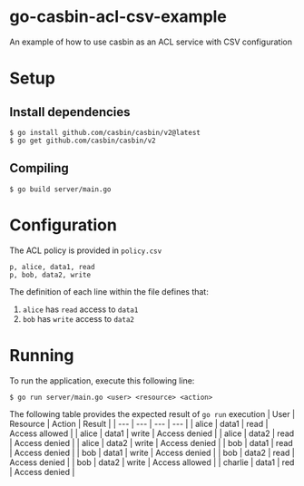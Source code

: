 # go-casbin-acl-csv-example
An example of how to use casbin as an ACL service with CSV configuration

# Setup
## Install dependencies
```
$ go install github.com/casbin/casbin/v2@latest
$ go get github.com/casbin/casbin/v2
```

## Compiling
```
$ go build server/main.go
```

# Configuration
The ACL policy is provided in `policy.csv`
```
p, alice, data1, read
p, bob, data2, write
```

The definition of each line within the file defines that:
1. `alice` has `read` access to `data1`
2. `bob` has `write` access to `data2`

# Running
To run the application, execute this following line:
```
$ go run server/main.go <user> <resource> <action>
```

The following table provides the expected result of `go run` execution
| User | Resource | Action | Result |
| --- | --- | --- | --- |
| alice | data1 | read | Access allowed |
| alice | data1 | write | Access denied |
| alice | data2 | read | Access denied |
| alice | data2 | write | Access denied |
| bob | data1 | read | Access denied |
| bob | data1 | write | Access denied |
| bob | data2 | read | Access denied |
| bob | data2 | write | Access allowed |
| charlie | data1 | red | Access denied |
